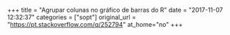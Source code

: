 +++
title = "Agrupar colunas no gráfico de barras do R"
date = "2017-11-07 12:32:37"
categories = ["sopt"]
original_url = "https://pt.stackoverflow.com/q/252794"
at_home="no"
+++

